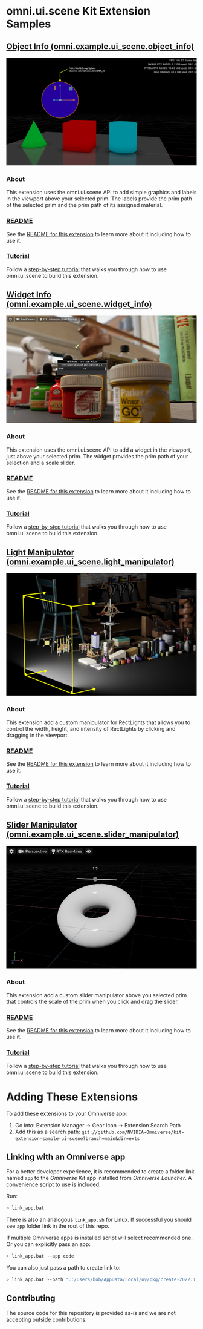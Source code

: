 # omni.ui.scene Kit Extension Samples

## [Object Info (omni.example.ui_scene.object_info)](exts/omni.example.ui_scene.object_info)

[![Object Info](exts/omni.example.ui_scene.object_info/data/preview.png)](exts/omni.example.ui_scene.object_info)

### About
This extension uses the omni.ui.scene API to add simple graphics and labels in the viewport above your selected prim. The labels provide the prim path of the selected prim and the prim path of its assigned material.

### [README](exts/omni.example.ui_scene.object_info)
See the [README for this extension](exts/omni.example.ui_scene.object_info) to learn more about it including how to use it.

### [Tutorial](exts/omni.example.ui_scene.object_info/Tutorial/object_info.tutorial.md)
Follow a [step-by-step tutorial](exts/omni.example.ui_scene.object_info/Tutorial/object_info.tutorial.md) that walks you through how to use omni.ui.scene to build this extension.

## [Widget Info (omni.example.ui_scene.widget_info)](exts/omni.example.ui_scene.object_info)

[![Widget Info](exts/omni.example.ui_scene.widget_info/data/preview.png)](exts/omni.example.ui_scene.widget_info)

### About
This extension uses the omni.ui.scene API to add a widget in the viewport, just above your selected prim. The widget provides the prim path of your selection and a scale slider.

### [README](exts/omni.example.ui_scene.widget_info)
See the [README for this extension](exts/omni.example.ui_scene.widget_info) to learn more about it including how to use it.

### [Tutorial](exts/omni.example.ui_scene.widget_info/Tutorial/object.info.widget.tutorial.md)
Follow a [step-by-step tutorial](exts/omni.example.ui_scene.widget_info/Tutorial/object.info.widget.tutorial.md) that walks you through how to use omni.ui.scene to build this extension.

## [Light Manipulator (omni.example.ui_scene.light_manipulator)](exts/omni.example.ui_scene.light_manipulator)

[![Light Manipulator](exts/omni.example.ui_scene.light_manipulator/data/preview.png)](exts/omni.example.ui_scene.light_manipulator)

### About
This extension add a custom manipulator for RectLights that allows you to control the width, height, and intensity of RectLights by clicking and dragging in the viewport.

### [README](exts/omni.example.ui_scene.light_manipulator)
See the [README for this extension](exts/omni.example.ui_scene.light_manipulator) to learn more about it including how to use it.

### [Tutorial](exts/omni.example.ui_scene.light_manipulator/tutorial/tutorial.md)
Follow a [step-by-step tutorial](exts/omni.example.ui_scene.light_manipulator/tutorial/tutorial.md) that walks you through how to use omni.ui.scene to build this extension.

## [Slider Manipulator (omni.example.ui_scene.slider_manipulator)](exts/omni.example.ui_scene.slider_manipulator)

[![Light Manipulator](exts/omni.example.ui_scene.slider_manipulator/data/preview.png)](exts/omni.example.ui_scene.slider_manipulator)

### About
This extension add a custom slider manipulator above you selected prim that controls the scale of the prim when you click and drag the slider.

### [README](exts/omni.example.ui_scene.slider_manipulator)
See the [README for this extension](exts/omni.example.ui_scene.slider_manipulator) to learn more about it including how to use it.

### [Tutorial](exts/omni.example.ui_scene.slider_manipulator/Tutorial/slider_Manipulator_Tutorial.md)
Follow a [step-by-step tutorial](exts/omni.example.ui_scene.slider_manipulator/Tutorial/slider_Manipulator_Tutorial.md) that walks you through how to use omni.ui.scene to build this extension.

# Adding These Extensions

To add these extensions to your Omniverse app:
1. Go into: Extension Manager -> Gear Icon -> Extension Search Path
2. Add this as a search path: `git://github.com/NVIDIA-Omniverse/kit-extension-sample-ui-scene?branch=main&dir=exts`

## Linking with an Omniverse app

For a better developer experience, it is recommended to create a folder link named `app` to the *Omniverse Kit* app installed from *Omniverse Launcher*. A convenience script to use is included.

Run:

```bash
> link_app.bat
```

There is also an analogous `link_app.sh` for Linux. If successful you should see `app` folder link in the root of this repo.

If multiple Omniverse apps is installed script will select recommended one. Or you can explicitly pass an app:

```bash
> link_app.bat --app code
```

You can also just pass a path to create link to:

```bash
> link_app.bat --path "C:/Users/bob/AppData/Local/ov/pkg/create-2022.1.3"
```

## Contributing
The source code for this repository is provided as-is and we are not accepting outside contributions.
